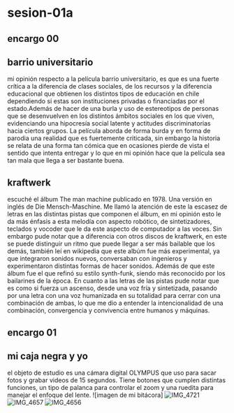 # sesion-01a
## encargo 00
## barrio universitario 
mi opinión respecto a la película barrio universitario, es que es una fuerte crítica a la diferencia de clases sociales, de los recursos y la diferencia educacional que obtienen los distintos tipos de educación en chile dependiendo si estas son instituciones privadas o financiadas por el estado.Además de hacer de una burla y uso de estereotipos de personas que se desenvuelven en los distintos ámbitos sociales en los que viven, evidenciando una hipocresía social latente y actitudes discriminatorias hacia ciertos grupos. La película aborda de forma burda y en forma de parodia una realidad que es fuertemente criticada, sin embargo la historia se relata de una forma tan cómica que en ocasiones pierde de vista el sentido que intenta entregar y lo que en mi opinión hace que la película sea tan mala que llega a ser bastante buena. 
## kraftwerk
escuché el álbum The man machine publicado en 1978. Una versión en inglés de Die Mensch-Maschine. Me llamó la atención de este la escasez de letras en las distintas pistas que componen el álbum, en mi opinión esto le da más énfasis a esta melodía con aspecto robótico, de sintetizadores, teclados y vocoder que le da este aspecto de computador a las voces. Sin embargo pude notar que a diferencia con otros discos de kraftwerk, en este se puede distinguir un ritmo que puede llegar a ser más bailable que los demás, también leí en wikipedia que este albúm fue más experimental, ya que integraron sonidos nuevos, conversaban con ingenieros y experimentaron distintas formas de hacer sonidos. Además de que este álbum fue el que refinó su estilo synth-funk, siendo más reconocido por los bailarines de la época. En cuanto a las letras de las pistas pude notar que es como si fuerza un ascenso, desde una voz fría y sintetizada, pasando por una letra con una voz humanizada en su totalidad para cerrar con una combinación de ambas, lo que me dio a entender la intencionalidad de una combinación, convergencia y convivencia entre humanos y máquinas.
## encargo 01
## mi caja negra y yo
el objeto de estudio es una cámara digital OLYMPUS que uso para sacar fotos y grabar videos de 15 segundos. Tiene botones que cumplen distintas funciones, un tipo de palanca para controlar el zoom y una ruedita para manejar el enfoque del lente.
![imagen de mi bitácora] 
![IMG_4721](https://github.com/user-attachments/assets/8b3fd129-7f26-46b5-a53c-bc6b654064be)
![IMG_4657](https://github.com/user-attachments/assets/fc4847b5-08a1-4619-b2dc-669fe00edc86)
![IMG_4656](https://github.com/user-attachments/assets/e473bf29-c736-407c-bc23-7471340c3b9b)
